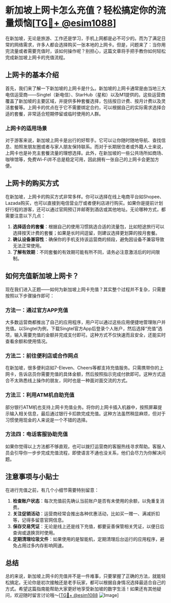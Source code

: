 # 新加坡上网卡怎么充值？轻松搞定你的流量烦恼[[TG💪+ @esim1088](https://t.me/s/esim1088)]

在新加坡，无论是旅游、工作还是学习，手机上网都是必不可少的。而为了满足日常的网络需求，许多人都会选择购买一张本地的上网卡。但是，问题来了：当你用完流量或者需要充值时，该如何操作呢？别担心，这篇文章将手把手教你如何轻松完成新加坡上网卡的充值流程。

## 上网卡的基本介绍

首先，我们来了解一下新加坡的上网卡是什么。新加坡的上网卡通常是由当地三大电信运营商——Singtel（新电信）、StarHub（星和）以及M1提供的。这些运营商覆盖了新加坡的主要区域，并提供多种套餐选择，包括按日计费、按月计费以及灵活套餐等。上网卡的优点在于它不需要绑定合约，可以根据自己的实际需求选择合适的套餐，非常适合短期停留或临时使用的人群。

### 上网卡的适用场景

对于游客来说，新加坡上网卡是出行的好帮手。它可以让你随时随地导航、查找信息、拍照发朋友圈或者与家人朋友保持联系。而对于长期居住者或外籍人士来说，上网卡也是补充主套餐流量的理想选择。此外，在新加坡的一些公共场所如商场、咖啡馆等，免费Wi-Fi并不总是稳定可用，因此拥有一张自己的上网卡会更加方便。

## 上网卡的购买方式

在新加坡，上网卡的购买方式非常多样。你可以选择在线上电商平台如Shopee、Lazada购买，也可以直接到电信营业厅或者便利店进行购买。如果你是提前计划好行程的游客，还可以通过官网预订并邮寄到酒店或其他地址。无论哪种方式，都需要注意以下几点：

1. **选择适合的套餐**：根据自己的使用习惯挑选合适的流量包，比如短途旅行可以选择按天计费的套餐；如果是长时间逗留，则建议选择更划算的按月套餐。
2. **确认设备兼容性**：确保你的手机支持该运营商的频段，避免因设备不兼容导致无法正常使用。
3. **了解有效期**：不同套餐的有效期可能有所不同，请务必注意激活后的时间限制。

## 如何充值新加坡上网卡？

现在我们进入正题——如何为新加坡上网卡充值？其实整个过程并不复杂，只需要按照以下步骤操作即可：

### 方法一：通过官方APP充值

大多数运营商都推出了自己的应用程序，用户可以通过这些应用便捷地管理账户并充值。以Singtel为例，下载Singtel官方App后登录个人账户，然后选择“充值”选项，输入需要充值的金额并完成支付即可。这种方式不仅快速而且安全，还能实时查看余额和使用情况。

### 方法二：前往便利店或合作网点

在新加坡，很多便利店如7-Eleven、Cheers等都支持充值服务。只需携带你的上网卡，告诉店员你需要充值的具体金额，然后按照指示完成付款即可。这种方式适合不太熟悉线上操作的朋友，同时也是一种面对面交流的方式。

### 方法三：利用ATM机自助充值

部分银行ATM机也支持上网卡充值业务。将你的上网卡插入机器中，按照屏幕提示输入相关信息，最后通过银行卡扣款完成充值。这种方法虽然稍显麻烦，但对于习惯使用现金的人来说是一个不错的选择。

### 方法四：电话客服协助充值

如果你觉得以上方法都不够直观，也可以拨打运营商的客服热线寻求帮助。客服人员会引导你一步步完成充值流程，即使语言不通也没关系，他们会尽力为你解决问题。

## 注意事项与小贴士

在进行充值之前，有几个小细节需要特别留意：

1. **检查账户状态**：每次充值前先确认当前账户是否有未使用的余额，以免重复消费。
2. **关注促销活动**：运营商经常会推出各种优惠活动，比如买一赠一、满减折扣等，记得多留意官网信息。
3. **保存交易凭证**：无论是线上还是线下充值，都要妥善保管相关凭证，以便日后查询或退换货时使用。
4. **定期清理垃圾文件**：如果使用的是智能机，定期清理后台运行的应用程序，避免占用过多内存影响网速。

## 总结

总的来说，新加坡上网卡的充值并不是一件难事，只要掌握了正确的方法，就能轻松搞定。无论你是初次接触还是老手玩家，都可以根据自身情况选择最适合自己的方式。希望这篇指南能帮助大家更好地享受新加坡的数字生活！如果还有其他疑问，欢迎随时留言讨论哦～[[TG💪+ @esim1088](https://t.me/s/esim1088) ![Image](https://i.postimg.cc/4NQfJmqS/Snipaste-2025-05-13-00-14-12.png)]